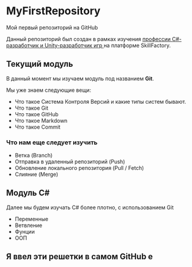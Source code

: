 # MyFirstRepository
Мой первый репозиторий на GitHub

Данный репозиторий был создан в рамках изучения [профессии C#-разработчик и Unity-разработчик игр ](https://skillfactory.ru/csharp) на платформе SkillFactory.

## Текущий модуль
В данный момент мы изучаем модуль под названием **Git**.

Мы уже знаем следующие вещи:
* Что такое Система Контроля Версий и какие типы систем бывают.
* Что такое Git
* Что такое GitHub
* Что такое Markdown
* Что такое Commit 

### Что нам еще следует изучить
* Ветка (Branch)
* Отправка в удаленный репозиторий (Push)
* Обновление локального репозитория (Pull / Fetch)
* Слияние (Merge)

## Модуль C#

Далее мы будем изучать C# более плотно, с использованием Git
* Переменные
* Ветвление
* Фунции
* ООП

## Я ввел эти решетки в самом GitHub e
